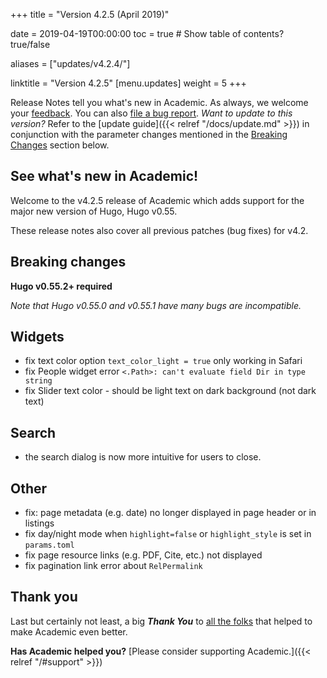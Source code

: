 +++
title = "Version 4.2.5 (April 2019)"

date = 2019-04-19T00:00:00
toc = true  # Show table of contents? true/false

aliases = ["updates/v4.2.4/"]

linktitle = "Version 4.2.5"
[menu.updates]
  weight = 5
+++

Release Notes tell you what's new in Academic. As always, we welcome your [feedback](https://github.com/gcushen/hugo-academic/issues). You can also [file a bug report](https://github.com/gcushen/hugo-academic/issues). *Want to update to this version?* Refer to the [update guide]({{< relref "/docs/update.md" >}}) in conjunction with the parameter changes mentioned in the [Breaking Changes](#breaking-changes) section below.

## See what's new in Academic!

Welcome to the v4.2.5 release of Academic which adds support for the major new version of Hugo, Hugo v0.55.

These release notes also cover all previous patches (bug fixes) for v4.2.

## Breaking changes

**Hugo v0.55.2+ required**

*Note that Hugo v0.55.0 and v0.55.1 have many bugs are incompatible.*

## Widgets

- fix text color option `text_color_light = true` only working in Safari
- fix People widget error `<.Path>: can't evaluate field Dir in type string`
- fix Slider text color - should be light text on dark background (not dark text)

## Search

- the search dialog is now more intuitive for users to close.

## Other

- fix: page metadata (e.g. date) no longer displayed in page header or in listings
- fix day/night mode when `highlight=false` or `highlight_style` is set in `params.toml`
- fix page resource links (e.g. PDF, Cite, etc.) not displayed
- fix pagination link error about `RelPermalink`

## Thank you

Last but certainly not least, a big **_Thank You_** to [all the folks](https://github.com/gcushen/hugo-academic/graphs/contributors) that helped to make Academic even better.

**Has Academic helped you?** [Please consider supporting Academic.]({{< relref "/#support" >}})
